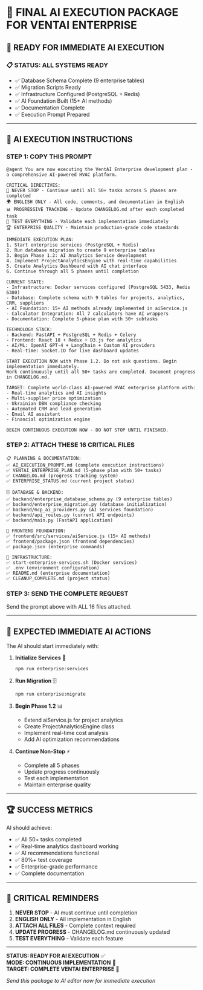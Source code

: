 # 🤖 FINAL AI EXECUTION PACKAGE FOR VENTAI ENTERPRISE

## 🎯 READY FOR IMMEDIATE AI EXECUTION

### 📋 STATUS: ALL SYSTEMS READY
- ✅ Database Schema Complete (9 enterprise tables)
- ✅ Migration Scripts Ready
- ✅ Infrastructure Configured (PostgreSQL + Redis)
- ✅ AI Foundation Built (15+ AI methods)
- ✅ Documentation Complete
- ✅ Execution Prompt Prepared

---

## 🚀 AI EXECUTION INSTRUCTIONS

### STEP 1: COPY THIS PROMPT

```
@agent You are now executing the VentAI Enterprise development plan - a comprehensive AI-powered HVAC platform.

CRITICAL DIRECTIVES:
🚨 NEVER STOP - Continue until all 50+ tasks across 5 phases are completed
🌍 ENGLISH ONLY - All code, comments, and documentation in English
📊 PROGRESSIVE TRACKING - Update CHANGELOG.md after each completed task
🧪 TEST EVERYTHING - Validate each implementation immediately
🏆 ENTERPRISE QUALITY - Maintain production-grade code standards

IMMEDIATE EXECUTION PLAN:
1. Start enterprise services (PostgreSQL + Redis)
2. Run database migration to create 9 enterprise tables
3. Begin Phase 1.2: AI Analytics Service development
4. Implement ProjectAnalyticsEngine with real-time capabilities
5. Create Analytics Dashboard with AI chat interface
6. Continue through all 5 phases until completion

CURRENT STATE:
- Infrastructure: Docker services configured (PostgreSQL 5433, Redis 6380)
- Database: Complete schema with 9 tables for projects, analytics, CRM, suppliers
- AI Foundation: 15+ AI methods already implemented in aiService.js
- Calculator Integration: All 7 calculators have AI wrappers
- Documentation: Complete 5-phase plan with 50+ subtasks

TECHNOLOGY STACK:
- Backend: FastAPI + PostgreSQL + Redis + Celery
- Frontend: React 18 + Redux + D3.js for analytics
- AI/ML: OpenAI GPT-4 + LangChain + Custom AI providers
- Real-time: Socket.IO for live dashboard updates

START EXECUTION NOW with Phase 1.2. Do not ask questions. Begin implementation immediately.
Work continuously until all 50+ tasks are completed. Document progress in CHANGELOG.md.

TARGET: Complete world-class AI-powered HVAC enterprise platform with:
- Real-time analytics and AI insights
- Multi-supplier price optimization
- Ukrainian DBN compliance checking
- Automated CRM and lead generation
- Email AI assistant
- Financial optimization engine

BEGIN CONTINUOUS EXECUTION NOW - DO NOT STOP UNTIL FINISHED.
```

### STEP 2: ATTACH THESE 16 CRITICAL FILES

```
📋 PLANNING & DOCUMENTATION:
✅ AI_EXECUTION_PROMPT.md (complete execution instructions)
✅ VENTAI_ENTERPRISE_PLAN.md (5-phase plan with 50+ tasks)
✅ CHANGELOG.md (progress tracking system)
✅ ENTERPRISE_STATUS.md (current project status)

🗄️ DATABASE & BACKEND:
✅ backend/enterprise_database_schema.py (9 enterprise tables)
✅ backend/enterprise_migration.py (database initialization)
✅ backend/mcp_ai_providers.py (AI services foundation)
✅ backend/api_routes.py (current API endpoints)
✅ backend/main.py (FastAPI application)

🎨 FRONTEND FOUNDATION:
✅ frontend/src/services/aiService.js (15+ AI methods)
✅ frontend/package.json (frontend dependencies)
✅ package.json (enterprise commands)

🔧 INFRASTRUCTURE:
✅ start-enterprise-services.sh (Docker services)
✅ .env (environment configuration)
✅ README.md (enterprise documentation)
✅ CLEANUP_COMPLETE.md (project status)
```

### STEP 3: SEND THE COMPLETE REQUEST

Send the prompt above with ALL 16 files attached.

---

## 🎯 EXPECTED IMMEDIATE AI ACTIONS

The AI should start immediately with:

1. **Initialize Services** 🚀
   ```bash
   npm run enterprise:services
   ```

2. **Run Migration** 🗄️
   ```bash
   npm run enterprise:migrate
   ```

3. **Begin Phase 1.2** 📊
   - Extend aiService.js for project analytics
   - Create ProjectAnalyticsEngine class
   - Implement real-time cost analysis
   - Add AI optimization recommendations

4. **Continue Non-Stop** ⚡
   - Complete all 5 phases
   - Update progress continuously
   - Test each implementation
   - Maintain enterprise quality

---

## 🏆 SUCCESS METRICS

AI should achieve:
- ✅ All 50+ tasks completed
- ✅ Real-time analytics dashboard working
- ✅ AI recommendations functional
- ✅ 80%+ test coverage
- ✅ Enterprise-grade performance
- ✅ Complete documentation

---

## 🚨 CRITICAL REMINDERS

1. **NEVER STOP** - AI must continue until completion
2. **ENGLISH ONLY** - All implementation in English
3. **ATTACH ALL FILES** - Complete context required
4. **UPDATE PROGRESS** - CHANGELOG.md continuously updated
5. **TEST EVERYTHING** - Validate each feature

---

**STATUS: READY FOR AI EXECUTION** ✅  
**MODE: CONTINUOUS IMPLEMENTATION** 🔄  
**TARGET: COMPLETE VENTAI ENTERPRISE** 🎯  

*Send this package to AI editor now for immediate execution*
